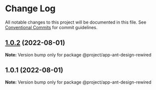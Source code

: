 # Change Log

All notable changes to this project will be documented in this file.
See [Conventional Commits](https://conventionalcommits.org) for commit guidelines.

## [1.0.2](https://gitee.com/sparkparis123/lerna-cli/compare/@project/app-ant-design-rewired@1.0.1...@project/app-ant-design-rewired@1.0.2) (2022-08-01)

**Note:** Version bump only for package @project/app-ant-design-rewired





## 1.0.1 (2022-08-01)

**Note:** Version bump only for package @project/app-ant-design-rewired
